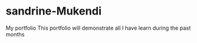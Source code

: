 # sandrine-Mukendi
My portfolio
This portfolio will demonstrate all I have learn during the past months
